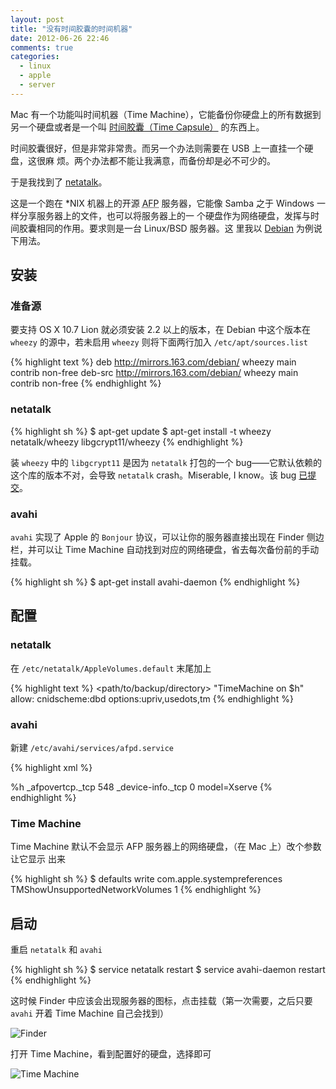 ```yaml
---
layout: post
title: "没有时间胶囊的时间机器"
date: 2012-06-26 22:46
comments: true
categories:
  - linux
  - apple
  - server
---
```

Mac 有一个功能叫时间机器（Time
Machine），它能备份你硬盘上的所有数据到另一个硬盘或者是一个叫
[时间胶囊（Time Capsule）](http://www.apple.com/timecapsule/) 的东西上。

时间胶囊很好，但是非常非常贵。而另一个办法则需要在 USB 上一直挂一个硬盘，这很麻
烦。两个办法都不能让我满意，而备份却是必不可少的。

于是我找到了 [netatalk](http://netatalk.sourceforge.net/)。

这是一个跑在 \*NIX 机器上的开源 <abbr title="AppleShare File Server">AFP</abbr>
服务器，它能像 Samba 之于 Windows 一样分享服务器上的文件，也可以将服务器上的一
个硬盘作为网络硬盘，发挥与时间胶囊相同的作用。要求则是一台 Linux/BSD 服务器。这
里我以 [Debian](http://www.debian.org) 为例说下用法。

<!-- more -->

## 安装

### 准备源

要支持 OS X 10.7 Lion 就必须安装 2.2 以上的版本，在 Debian 中这个版本在
`wheezy` 的源中，若未启用 `wheezy` 则将下面两行加入 `/etc/apt/sources.list`

{% highlight text %}
deb http://mirrors.163.com/debian/ wheezy main contrib non-free
deb-src http://mirrors.163.com/debian/ wheezy main contrib non-free
{% endhighlight %}

### netatalk

{% highlight sh %}
$ apt-get update
$ apt-get install -t wheezy netatalk/wheezy libgcrypt11/wheezy
{% endhighlight %}

装 `wheezy` 中的 `libgcrypt11` 是因为 `netatalk` 打包的一个 bug——它默认依赖的
这个库的版本不对，会导致 `netatalk` crash。Miserable, I know。该 bug
[已提交](http://bugs.debian.org/cgi-bin/bugreport.cgi?bug=568601#30)。

### avahi

`avahi` 实现了 Apple 的 `Bonjour` 协议，可以让你的服务器直接出现在 Finder 侧边
栏，并可以让 Time Machine 自动找到对应的网络硬盘，省去每次备份前的手动挂载。

{% highlight sh %}
$ apt-get install avahi-daemon
{% endhighlight %}

## 配置

### netatalk

在 `/etc/netatalk/AppleVolumes.default` 末尾加上

{% highlight text %}
<path/to/backup/directory> "TimeMachine on $h" allow:<username> cnidscheme:dbd options:upriv,usedots,tm
{% endhighlight %}

### avahi

新建 `/etc/avahi/services/afpd.service`

{% highlight xml %}
<?xml version="1.0" standalone='no'?><!--*-nxml-*-->
<!DOCTYPE service-group SYSTEM "avahi-service.dtd">
<service-group>
  <name replace-wildcards="yes">%h</name>
  <service>
    <type>_afpovertcp._tcp</type>
    <port>548</port>
  </service>
  <service>
    <type>_device-info._tcp</type>
    <port>0</port>
    <txt-record>model=Xserve</txt-record>
  </service>
</service-group>
{% endhighlight %}

### Time Machine

Time Machine 默认不会显示 AFP 服务器上的网络硬盘，（在 Mac 上）改个参数让它显示
出来

{% highlight sh %}
$ defaults write com.apple.systempreferences TMShowUnsupportedNetworkVolumes 1
{% endhighlight %}

## 启动

重启 `netatalk` 和 `avahi`

{% highlight sh %}
$ service netatalk restart
$ service avahi-daemon restart
{% endhighlight %}

这时候 Finder 中应该会出现服务器的图标，点击挂载（第一次需要，之后只要 `avahi`
开着 Time Machine 自己会找到）

<img class="plain" src="http://pic.yupoo.com/kols_v/C4pgfYwD/14hgGk.png"
alt="Finder" />

打开 Time Machine，看到配置好的硬盘，选择即可

<img class="plain" src="http://pic.yupoo.com/kols_v/C4pgfQEP/15D4b1.png" alt="Time Machine" />
